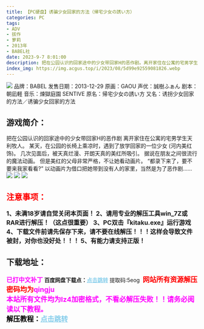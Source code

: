 ```yaml
---
title: 【PC硬盘】诱骗少女回家的方法（帰宅少女の誘い方）
categories: PC
tags:
- ADV
- 拔作
- 萝莉
- 2013年
- BABEL社
date: 2023-9-7 8:01:00
description: 把在公园认识的回家途中的少女带回家H的恶作剧。离开家住在公寓的宅男学生天利牧人。某天，在公园的长椅上乘凉时，遇到了放学回家的一位少女 (河内美红饰)。几次见面后，被天真烂漫、开朗天真的美红所吸引。据说在朋友之间很流行的魔法动画。但是美红的父母非常严格，不让她看动画片。“都录下来了，要不要来我家看看?”以动画片为借口把她带到没有人的家里，当然是为了恶作剧……
index_img: https://img.acgus.top/i/2023/08/5d99e92559081826.webp
---
```

![](https://img.acgus.top/i/2023/08/5d99e92559081826.webp)
品牌：BABEL
发售日期：2013-12-29
原画：GAOU
声优：誠樹ふぁん
剧本：朝凪軽
音乐：煉獄庭園 SENTIVE
原名：帰宅少女の誘い方
又名：诱拐少女回家的方法／诱骗少女回家的方法

## 游戏简介：
把在公园认识的回家途中的少女带回家H的恶作剧
离开家住在公寓的宅男学生天利牧人。
某天，在公园的长椅上乘凉时，遇到了放学回家的一位少女 (河内美红饰)。
几次见面后，被天真烂漫、开朗天真的美红所吸引。
据说在朋友之间很流行的魔法动画。
但是美红的父母非常严格，不让她看动画片。
“都录下来了，要不要来我家看看?”
以动画片为借口把她带到没有人的家里，当然是为了恶作剧……
![](https://img.acgus.top/i/2023/08/22aa9d2bb0081835.webp)
![](https://img.acgus.top/i/2023/08/1073dd952c081832.webp)
![](https://img.acgus.top/i/2023/08/d0518f50e6081829.webp)





## <font color=#FF0000 >注意事项：</font>
<font size=3><b>1、未满18岁请自觉关闭本页面！
2、请用专业的解压工具win_7Z或RAR进行解压！（这点很重要）
3、PC双击『kitaku.exe』运行游戏
4、下载文件前请先保存下来，请不要在线解压！！！这样会导致文件被封，对你也没好处！！！
5、有能力请支持正版！</b></font>

## 下载地址：
<font color=#FF00FF size=3><b>已打中文补丁</b></font>
<b>百度网盘下载点：</b><a href="https://pan.baidu.com/s/1K1j5aHf8px02128zr26cEQ?pwd=5eog" style="color: #87CEEB;"><b>点击跳转</b></a> 提取码:5eog
<a style="padding: 0" href="https://post.qingju.org/AD/"><img style="max-width:100%" src="https://img.acgus.top/i/2024/07/478f689b8021d8d499ab43d21acf137a.gif" alt=""></a>
<b><font color=#FF0000 size=4>网站所有资源解压密码均为</b></font><b><font color=#FF00FF size=4>qingju</font><font color=#FF0000 ></font></b><br><b><font color=#FF00FF size=4>本站所有文件均为lz4加密格式，不看必解压失败！！请务必阅读以下教程。</b></font><br><b><font color=#000 size=4>解压教程：</b><a href="https://post.qingju.org/tutorial/000/" style="color: #87CEEB;"><b>点击跳转</b></a>
